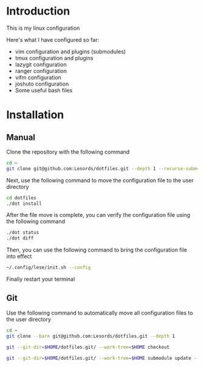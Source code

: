 # Introduction

This is my linux configuration

Here's what I have configured so far:

- vim configuration and plugins (submodules)
- tmux configuration and plugins
- lazygit configuration
- ranger configuration
- vifm configuration
- joshuto configuration
- Some useful bash files

# Installation

## Manual

Clone the repository with the following command

```bash
cd ~
git clone git@github.com:Lesords/dotfiles.git --depth 1 --recurse-submodules --shallow-submodules
```

Next, use the following command to move the configuration file to the user directory

```bash
cd dotfiles
./dot install
```

After the file move is complete, you can verify the configuration file using the following command

```bash
./dot status
./dot diff
```

Then, you can use the following command to bring the configuration file into effect

```bash
~/.config/lese/init.sh --config
```

Finally restart your terminal

## Git

Use the following command to automatically move all configuration files to the user directory

```bash
cd ~
git clone --bare git@github.com:Lesords/dotfiles.git --depth 1

git --git-dir=$HOME/dotfiles.git/ --work-tree=$HOME checkout

git --git-dir=$HOME/dotfiles.git/ --work-tree=$HOME submodule update --init --recursive --depth 1
```
